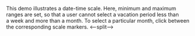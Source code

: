 This demo illustrates a&nbsp;date-time scale. Here, minimum and maximum ranges are set, so&nbsp;that a&nbsp;user cannot select a&nbsp;vacation period less than a&nbsp;week and more than a&nbsp;month. To&nbsp;select a&nbsp;particular month, click between the corresponding scale markers.
<--split-->